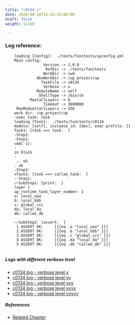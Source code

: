 ```yaml
---
title: "c0134_v"
date: 2020-08-18T15:16:15+88:00
draft: false
weight: 11340

---
```


### Log reference: <no value>

```
    loading [Config]:  ./tests/functests/upconfig.yml
    Main config:
                 Version -> 1.0.0
                  RefDir -> ./tests/functests
                 WorkDir -> cwd
              AbsWorkDir -> /up_project/up
                TaskFile -> c0134
                 Verbose -> v
              ModuleName -> self
               ShellType -> /bin/sh
           MaxCallLayers -> 8
                 Timeout -> 3600000
     MaxModuelCallLayers -> 256
    work dir: /up_project/up
    -exec task: task
    loading [Task]:  ./tests/functests/c0134
    module: [self], instance id: [dev], exec profile: []
    Task1: [task ==> task:  ]
    -Step1:
    -Step1:
    cmd( 1):
    -
    in block
    -
     .. ok
    . ok
    -Step2:
    =Task2: [task ==> callee_task:  ]
    --Step1:
    ~~SubStep1: [print:  ]
    layer 1
    up_runtime_task_layer_number: 1
    a: local_aaa
    b: local_bbb
    c: global_ccc
    da: local_da
    db: callee_db
    
    ~~SubStep2: [assert:  ]
     1 ASSERT OK:     [{{eq .a "local_aaa" }}]
     2 ASSERT OK:     [{{eq .b "local_bbb" }}]
     3 ASSERT OK:     [{{eq .c "global_ccc" }}]
     4 ASSERT OK:     [{{eq .da "local_da" }}]
     5 ASSERT OK:     [{{eq .db "callee_db" }}]
    
```

##### Logs with different verbose level
* [c0134 log - verbose level v](../../logs/c0134_v)
* [c0134 log - verbose level vv](../../logs/c0134_vv)
* [c0134 log - verbose level vvv](../../logs/c0134_vvv)
* [c0134 log - verbose level vvvv](../../logs/c0134_vvvv)
* [c0134 log - verbose level vvvvv](../../logs/c0134_vvvvv)

##### References
* [Related Chapter](../../block-func/c0134)
